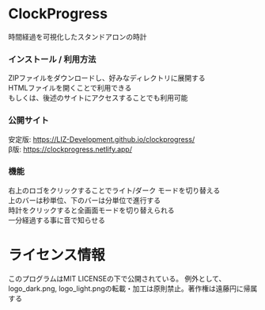 # ClockProgress
時間経過を可視化したスタンドアロンの時計

### インストール / 利用方法
ZIPファイルをダウンロードし、好みなディレクトリに展開する<br>
HTMLファイルを開くことで利用できる<br>
もしくは、後述のサイトにアクセスすることでも利用可能

### 公開サイト
安定版: <a href="https://LIZ-Development.github.io/clockprogress/" target="_blank" rel="noopener">https://LIZ-Development.github.io/clockprogress/</a><br>
β版: <a href="https://clockprogress.netlify.app/" target="_blank" rel="noopener">https://clockprogress.netlify.app/</a>

### 機能
右上のロゴをクリックすることでライト/ダーク モードを切り替える<br>
上のバーは秒単位、下のバーは分単位で進行する<br>
時計をクリックすると全画面モードを切り替えられる<br>
一分経過する事に音で知らせる

# ライセンス情報
このプログラムはMIT LICENSEの下で公開されている。
例外として、logo_dark.png, logo_light.pngの転載・加工は原則禁止。著作権は遠藤円に帰属する
